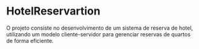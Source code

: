 # HotelReservartion
O projeto consiste no desenvolvimento de um sistema de reserva de hotel, utilizando um modelo cliente-servidor para gerenciar reservas de quartos de forma eficiente.
